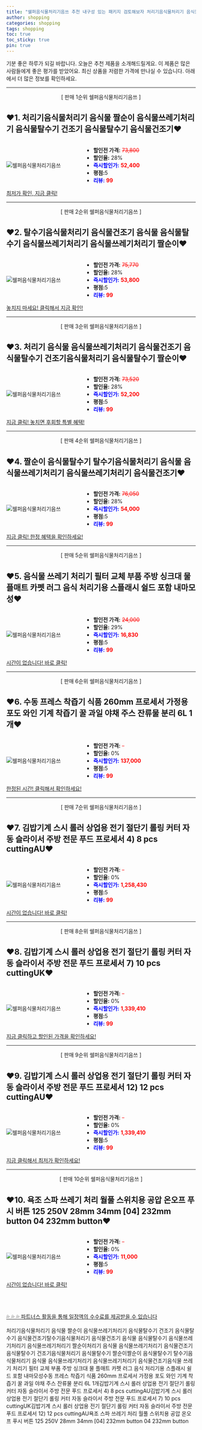 ```yaml
---
title: "쉘퍼음식물처리기음쓰 추천 내구성 있는 패키지 검토해보자 처리기음식물처리기 음식물 짤순이 음식물쓰레기처리기 음식물탈수기"
author: shopping
categories: shopping
tags: shopping
toc: true
toc_sticky: true
pin: true
---
```

기분 좋은 하루가 되길 바랍니다. 오늘은 추천 제품을 소개해드릴게요. 이 제품은 많은 사람들에게 좋은 평가를 받았어요. 최신 상품을 저렴한 가격에 만나실 수 있습니다. 아래에서 더 많은 정보를 확인하세요.

---
<p class="toplist" style="margin: 0 auto; display: block; width: fit-content;">[ 판매 1순위 쉘퍼음식물처리기음쓰 ]</p>

<h2><strong>❤️1. 처리기음식물처리기 음식물 짤순이 음식물쓰레기처리기 음식물탈수기 건조기 음식물탈수기 음식물건조기❤️</strong></h2>

<div style="display: flex; align-items: center;">
    <div style="flex: 0.4;">
        <img src="https://thumbnail8.coupangcdn.com/thumbnails/remote/230x230ex/image/vendor_inventory/0cd2/b7f1f5e21c7eed90ebef4d5926820afd38670674867732856908c6e83a59.jpg" alt="쉘퍼음식물처리기음쓰" style="max-width: 100%;">
    </div>
    <div style="flex: 0.6; margin-left: 10px;">
        <ul>
            <li><strong>할인전 가격:</strong> <del style="color: red;">73,800</del></li>
            <li><strong>할인율:</strong> 28%</li>
            <li><span style='color:blue'><strong>즉시할인가:</strong></span> <span style='color:red'><strong>52,400</strong></span></li>
            <li><strong>평점:</strong>5</li>
            <li><span style='color:blue'><strong>리뷰:</strong></span> <span style='color:red'><strong>99</strong></span></li>
        </ul>
    </div>
</div>
<div class="center">
    <a href="https://William4Davisa.github.io?lptag=AF9450613&subid=githubio&pageKey=8217469564&traceid=V0-153&itemId=23608390939&vendorItemId=90752883310" class="myButton">
        최저가 확인, 지금 클릭!
    </a>
</div>


---
<p class="toplist" style="margin: 0 auto; display: block; width: fit-content;">[ 판매 2순위 쉘퍼음식물처리기음쓰 ]</p>

<h2><strong>❤️2. 탈수기음식물처리기 음식물건조기 음식물 음식물탈수기 음식물쓰레기처리기 음식물쓰레기처리기 짤순이❤️</strong></h2>

<div style="display: flex; align-items: center;">
    <div style="flex: 0.4;">
        <img src="https://thumbnail6.coupangcdn.com/thumbnails/remote/230x230ex/image/vendor_inventory/6ab0/93181c5e2bfb731201ed810ede4b9fd5b7766f43261bd84fb4fd14a39f42.jpg" alt="쉘퍼음식물처리기음쓰" style="max-width: 100%;">
    </div>
    <div style="flex: 0.6; margin-left: 10px;">
        <ul>
            <li><strong>할인전 가격:</strong> <del style="color: red;">75,770</del></li>
            <li><strong>할인율:</strong> 28%</li>
            <li><span style='color:blue'><strong>즉시할인가:</strong></span> <span style='color:red'><strong>53,800</strong></span></li>
            <li><strong>평점:</strong>5</li>
            <li><span style='color:blue'><strong>리뷰:</strong></span> <span style='color:red'><strong>99</strong></span></li>
        </ul>
    </div>
</div>
<div class="center">
    <a href="https://William4Davisa.github.io?lptag=AF9450613&subid=githubio&pageKey=8217102880&traceid=V0-153&itemId=23605177489&vendorItemId=90752541441" class="myButton">
        놓치지 마세요! 클릭해서 지금 확인!
    </a>
</div>


---
<p class="toplist" style="margin: 0 auto; display: block; width: fit-content;">[ 판매 3순위 쉘퍼음식물처리기음쓰 ]</p>

<h2><strong>❤️3. 처리기 음식물 음식물쓰레기처리기 음식물건조기 음식물탈수기 건조기음식물처리기 음식물탈수기 짤순이❤️</strong></h2>

<div style="display: flex; align-items: center;">
    <div style="flex: 0.4;">
        <img src="https://thumbnail8.coupangcdn.com/thumbnails/remote/230x230ex/image/vendor_inventory/0cd2/b7f1f5e21c7eed90ebef4d5926820afd38670674867732856908c6e83a59.jpg" alt="쉘퍼음식물처리기음쓰" style="max-width: 100%;">
    </div>
    <div style="flex: 0.6; margin-left: 10px;">
        <ul>
            <li><strong>할인전 가격:</strong> <del style="color: red;">73,520</del></li>
            <li><strong>할인율:</strong> 28%</li>
            <li><span style='color:blue'><strong>즉시할인가:</strong></span> <span style='color:red'><strong>52,200</strong></span></li>
            <li><strong>평점:</strong>5</li>
            <li><span style='color:blue'><strong>리뷰:</strong></span> <span style='color:red'><strong>99</strong></span></li>
        </ul>
    </div>
</div>
<div class="center">
    <a href="https://William4Davisa.github.io?lptag=AF9450613&subid=githubio&pageKey=8216985518&traceid=V0-153&itemId=23604164422&vendorItemId=90752337821" class="myButton">
        지금 클릭! 놓치면 후회할 특별 혜택!
    </a>
</div>


---
<p class="toplist" style="margin: 0 auto; display: block; width: fit-content;">[ 판매 4순위 쉘퍼음식물처리기음쓰 ]</p>

<h2><strong>❤️4. 짤순이 음식물탈수기 탈수기음식물처리기 음식물 음식물쓰레기처리기 음식물쓰레기처리기 음식물건조기❤️</strong></h2>

<div style="display: flex; align-items: center;">
    <div style="flex: 0.4;">
        <img src="https://thumbnail9.coupangcdn.com/thumbnails/remote/230x230ex/image/vendor_inventory/5f5e/acfa591108213cc2bbc88af99d9adebed808c58a46622b87b753977c2376.jpg" alt="쉘퍼음식물처리기음쓰" style="max-width: 100%;">
    </div>
    <div style="flex: 0.6; margin-left: 10px;">
        <ul>
            <li><strong>할인전 가격:</strong> <del style="color: red;">76,050</del></li>
            <li><strong>할인율:</strong> 28%</li>
            <li><span style='color:blue'><strong>즉시할인가:</strong></span> <span style='color:red'><strong>54,000</strong></span></li>
            <li><strong>평점:</strong>5</li>
            <li><span style='color:blue'><strong>리뷰:</strong></span> <span style='color:red'><strong>99</strong></span></li>
        </ul>
    </div>
</div>
<div class="center">
    <a href="https://William4Davisa.github.io?lptag=AF9450613&subid=githubio&pageKey=8219053495&traceid=V0-153&itemId=23615933257&vendorItemId=90754018152" class="myButton">
        지금 클릭! 한정 혜택을 확인하세요!
    </a>
</div>


---
<p class="toplist" style="margin: 0 auto; display: block; width: fit-content;">[ 판매 5순위 쉘퍼음식물처리기음쓰 ]</p>

<h2><strong>❤️5. 음식물 쓰레기 처리기 필터 교체 부품 주방 싱크대 물 플매트 카펫 러그 음식 처리기용 스플래시 쉴드 포함 내마모성❤️</strong></h2>

<div style="display: flex; align-items: center;">
    <div style="flex: 0.4;">
        <img src="https://thumbnail8.coupangcdn.com/thumbnails/remote/230x230ex/image/vendor_inventory/ff04/22572e5c967ef06a87381eb21c8d488056b18e97d0df011ee621792e69e1.png" alt="쉘퍼음식물처리기음쓰" style="max-width: 100%;">
    </div>
    <div style="flex: 0.6; margin-left: 10px;">
        <ul>
            <li><strong>할인전 가격:</strong> <del style="color: red;">24,000</del></li>
            <li><strong>할인율:</strong> 29%</li>
            <li><span style='color:blue'><strong>즉시할인가:</strong></span> <span style='color:red'><strong>16,830</strong></span></li>
            <li><strong>평점:</strong>5</li>
            <li><span style='color:blue'><strong>리뷰:</strong></span> <span style='color:red'><strong>99</strong></span></li>
        </ul>
    </div>
</div>
<div class="center">
    <a href="https://William4Davisa.github.io?lptag=AF9450613&subid=githubio&pageKey=7848565762&traceid=V0-153&itemId=21386328142&vendorItemId=88443099245" class="myButton">
        시간이 없습니다! 바로 클릭!
    </a>
</div>


---
<p class="toplist" style="margin: 0 auto; display: block; width: fit-content;">[ 판매 6순위 쉘퍼음식물처리기음쓰 ]</p>

<h2><strong>❤️6. 수동 프레스 착즙기 식품 260mm 프로세서 가정용 포도 와인 기계 착즙기 꿀 과일 야채 주스 잔류물 분리 6L 1개❤️</strong></h2>

<div style="display: flex; align-items: center;">
    <div style="flex: 0.4;">
        <img src="https://thumbnail7.coupangcdn.com/thumbnails/remote/230x230ex/image/vendor_inventory/53ee/f67273e2744bc8005db6aa643cdb81c6f936e0d2ee7079008f808a82826b.jpg" alt="쉘퍼음식물처리기음쓰" style="max-width: 100%;">
    </div>
    <div style="flex: 0.6; margin-left: 10px;">
        <ul>
            <li><strong>할인전 가격:</strong> <del style="color: red;">-</del></li>
            <li><strong>할인율:</strong> 0%</li>
            <li><span style='color:blue'><strong>즉시할인가:</strong></span> <span style='color:red'><strong>137,000</strong></span></li>
            <li><strong>평점:</strong>5</li>
            <li><span style='color:blue'><strong>리뷰:</strong></span> <span style='color:red'><strong>99</strong></span></li>
        </ul>
    </div>
</div>
<div class="center">
    <a href="https://William4Davisa.github.io?lptag=AF9450613&subid=githubio&pageKey=8091335490&traceid=V0-153&itemId=22851828903&vendorItemId=90588051024" class="myButton">
        한정된 시간! 클릭해서 확인하세요!
    </a>
</div>


---
<p class="toplist" style="margin: 0 auto; display: block; width: fit-content;">[ 판매 7순위 쉘퍼음식물처리기음쓰 ]</p>

<h2><strong>❤️7. 김밥기계 스시 롤러 상업용 전기 절단기 롤링 커터 자동 슬라이서 주방 전문 푸드 프로세서 4) 8 pcs cuttingAU❤️</strong></h2>

<div style="display: flex; align-items: center;">
    <div style="flex: 0.4;">
        <img src="https://thumbnail6.coupangcdn.com/thumbnails/remote/230x230ex/image/vendor_inventory/7ceb/1d1707034d2e450c4c41e33d9e5cdd6359ffe35b04aef20192fda35d7b8d.jpg" alt="쉘퍼음식물처리기음쓰" style="max-width: 100%;">
    </div>
    <div style="flex: 0.6; margin-left: 10px;">
        <ul>
            <li><strong>할인전 가격:</strong> <del style="color: red;">-</del></li>
            <li><strong>할인율:</strong> 0%</li>
            <li><span style='color:blue'><strong>즉시할인가:</strong></span> <span style='color:red'><strong>1,258,430</strong></span></li>
            <li><strong>평점:</strong>5</li>
            <li><span style='color:blue'><strong>리뷰:</strong></span> <span style='color:red'><strong>99</strong></span></li>
        </ul>
    </div>
</div>
<div class="center">
    <a href="https://William4Davisa.github.io?lptag=AF9450613&subid=githubio&pageKey=8116802857&traceid=V0-153&itemId=23012731555&vendorItemId=90466711349" class="myButton">
        시간이 없습니다! 바로 클릭!
    </a>
</div>


---
<p class="toplist" style="margin: 0 auto; display: block; width: fit-content;">[ 판매 8순위 쉘퍼음식물처리기음쓰 ]</p>

<h2><strong>❤️8. 김밥기계 스시 롤러 상업용 전기 절단기 롤링 커터 자동 슬라이서 주방 전문 푸드 프로세서 7) 10 pcs cuttingUK❤️</strong></h2>

<div style="display: flex; align-items: center;">
    <div style="flex: 0.4;">
        <img src="https://thumbnail8.coupangcdn.com/thumbnails/remote/230x230ex/image/vendor_inventory/e964/9946fb885b1cb00373f65b8a2795d4b783fae0affcb627f2702d8cb8b9c3.jpg" alt="쉘퍼음식물처리기음쓰" style="max-width: 100%;">
    </div>
    <div style="flex: 0.6; margin-left: 10px;">
        <ul>
            <li><strong>할인전 가격:</strong> <del style="color: red;">-</del></li>
            <li><strong>할인율:</strong> 0%</li>
            <li><span style='color:blue'><strong>즉시할인가:</strong></span> <span style='color:red'><strong>1,339,410</strong></span></li>
            <li><strong>평점:</strong>5</li>
            <li><span style='color:blue'><strong>리뷰:</strong></span> <span style='color:red'><strong>99</strong></span></li>
        </ul>
    </div>
</div>
<div class="center">
    <a href="https://William4Davisa.github.io?lptag=AF9450613&subid=githubio&pageKey=8116802857&traceid=V0-153&itemId=23012731558&vendorItemId=90466711326" class="myButton">
        지금 클릭하고 할인된 가격을 확인하세요!
    </a>
</div>


---
<p class="toplist" style="margin: 0 auto; display: block; width: fit-content;">[ 판매 9순위 쉘퍼음식물처리기음쓰 ]</p>

<h2><strong>❤️9. 김밥기계 스시 롤러 상업용 전기 절단기 롤링 커터 자동 슬라이서 주방 전문 푸드 프로세서 12) 12 pcs cuttingAU❤️</strong></h2>

<div style="display: flex; align-items: center;">
    <div style="flex: 0.4;">
        <img src="https://thumbnail7.coupangcdn.com/thumbnails/remote/230x230ex/image/vendor_inventory/0eb1/bf443b45944c5ae71a17fb0d9c0b3b5d53bdf59df2b23f4b9b6f49dc2eb0.jpg" alt="쉘퍼음식물처리기음쓰" style="max-width: 100%;">
    </div>
    <div style="flex: 0.6; margin-left: 10px;">
        <ul>
            <li><strong>할인전 가격:</strong> <del style="color: red;">-</del></li>
            <li><strong>할인율:</strong> 0%</li>
            <li><span style='color:blue'><strong>즉시할인가:</strong></span> <span style='color:red'><strong>1,339,410</strong></span></li>
            <li><strong>평점:</strong>5</li>
            <li><span style='color:blue'><strong>리뷰:</strong></span> <span style='color:red'><strong>99</strong></span></li>
        </ul>
    </div>
</div>
<div class="center">
    <a href="https://William4Davisa.github.io?lptag=AF9450613&subid=githubio&pageKey=8116802857&traceid=V0-153&itemId=23012731561&vendorItemId=90466711332" class="myButton">
        지금 클릭해서 최저가 확인하세요!
    </a>
</div>


---
<p class="toplist" style="margin: 0 auto; display: block; width: fit-content;">[ 판매 10순위 쉘퍼음식물처리기음쓰 ]</p>

<h2><strong>❤️10. 욕조 스파 쓰레기 처리 월풀 스위치용 공압 온오프 푸시 버튼 125 250V 28mm 34mm [04] 232mm button 04 232mm button❤️</strong></h2>

<div style="display: flex; align-items: center;">
    <div style="flex: 0.4;">
        <img src="https://thumbnail6.coupangcdn.com/thumbnails/remote/230x230ex/image/vendor_inventory/b472/b4fffc0c3e5281de88a44519b2b13144224dcf1987bd6d8235a501b4b6a2.jpg" alt="쉘퍼음식물처리기음쓰" style="max-width: 100%;">
    </div>
    <div style="flex: 0.6; margin-left: 10px;">
        <ul>
            <li><strong>할인전 가격:</strong> <del style="color: red;">-</del></li>
            <li><strong>할인율:</strong> 0%</li>
            <li><span style='color:blue'><strong>즉시할인가:</strong></span> <span style='color:red'><strong>11,000</strong></span></li>
            <li><strong>평점:</strong>5</li>
            <li><span style='color:blue'><strong>리뷰:</strong></span> <span style='color:red'><strong>99</strong></span></li>
        </ul>
    </div>
</div>
<div class="center">
    <a href="https://William4Davisa.github.io?lptag=AF9450613&subid=githubio&pageKey=7560736810&traceid=V0-153&itemId=19918519635&vendorItemId=90743497240" class="myButton">
        시간이 없습니다! 바로 클릭!
    </a>
</div>

<br><br><br>[💦 💦 💦 파트너스 활동을 통해 일정액의 수수료를 제공받을 수 있습니다](https://link.coupang.com/a/bcpT2c)<br><br>처리기음식물처리기 음식물 짤순이 음식물쓰레기처리기 음식물탈수기 건조기 음식물탈수기 음식물건조기탈수기음식물처리기 음식물건조기 음식물 음식물탈수기 음식물쓰레기처리기 음식물쓰레기처리기 짤순이처리기 음식물 음식물쓰레기처리기 음식물건조기 음식물탈수기 건조기음식물처리기 음식물탈수기 짤순이짤순이 음식물탈수기 탈수기음식물처리기 음식물 음식물쓰레기처리기 음식물쓰레기처리기 음식물건조기음식물 쓰레기 처리기 필터 교체 부품 주방 싱크대 물 플매트 카펫 러그 음식 처리기용 스플래시 쉴드 포함 내마모성수동 프레스 착즙기 식품 260mm 프로세서 가정용 포도 와인 기계 착즙기 꿀 과일 야채 주스 잔류물 분리 6L 1개김밥기계 스시 롤러 상업용 전기 절단기 롤링 커터 자동 슬라이서 주방 전문 푸드 프로세서 4) 8 pcs cuttingAU김밥기계 스시 롤러 상업용 전기 절단기 롤링 커터 자동 슬라이서 주방 전문 푸드 프로세서 7) 10 pcs cuttingUK김밥기계 스시 롤러 상업용 전기 절단기 롤링 커터 자동 슬라이서 주방 전문 푸드 프로세서 12) 12 pcs cuttingAU욕조 스파 쓰레기 처리 월풀 스위치용 공압 온오프 푸시 버튼 125 250V 28mm 34mm [04] 232mm button 04 232mm button